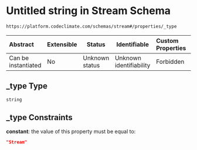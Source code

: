 # Untitled string in Stream Schema

```txt
https://platform.codeclimate.com/schemas/stream#/properties/_type
```




| Abstract            | Extensible | Status         | Identifiable            | Custom Properties | Additional Properties | Access Restrictions | Defined In                                                                      |
| :------------------ | ---------- | -------------- | ----------------------- | :---------------- | --------------------- | ------------------- | ------------------------------------------------------------------------------- |
| Can be instantiated | No         | Unknown status | Unknown identifiability | Forbidden         | Allowed               | none                | [Stream.schema.json\*](../../schemas/Stream.schema.json "open original schema") |

## \_type Type

`string`

## \_type Constraints

**constant**: the value of this property must be equal to:

```json
"Stream"
```

